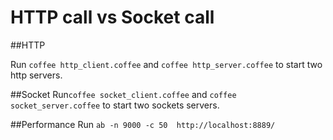 HTTP call vs Socket call
========================

##HTTP

Run `coffee http_client.coffee` and `coffee http_server.coffee` to start two http servers.

##Socket
Run`coffee socket_client.coffee` and `coffee socket_server.coffee` to start two sockets servers.

##Performance
Run `ab -n 9000 -c 50  http://localhost:8889/`


